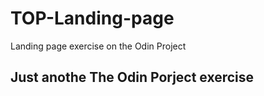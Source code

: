 # TOP-Landing-page
Landing page exercise on the Odin Project

## Just anothe The Odin Porject exercise
